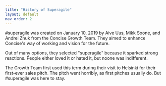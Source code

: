 ```yaml
---
title: "History of Superagile"
layout: default
nav_order: 2
---
```


#superagile was created on January 10, 2019 by Aive Uus, Mikk Soone, and Andrei Zhuk from the Concise Growth Team. They aimed to enhance Concise's way of working and vision for the future.

Out of many options, they selected "superagile" because it sparked strong reactions. People either loved it or hated it, but noone was indifferent.

The Growth Team first used this term during their visit to Helsinki for their first-ever sales pitch. The pitch went horribly, as first pitches usually do. But #superagile was here to stay.

